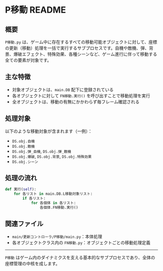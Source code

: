 # P移動 README

## 概要
`P移動.py` は、ゲーム中に存在するすべての移動可能オブジェクトに対して、座標の更新（移動）処理を一括で実行するサブプロセスです。自機や敵機、弾、背景、爆破エフェクト、特殊効果、各種シーンなど、ゲーム進行に伴って移動する全ての要素が対象です。

## 主な特徴
- 対象オブジェクトは、`main.DB` 配下に登録されている
- 各オブジェクトに対して `FN移動.実行()` を呼び出すことで移動処理を実行
- 全オブジェクトは、移動の有無にかかわらず毎フレーム確認される

## 処理対象
以下のような移動対象が含まれます（一例）：
- `DS.obj.自機`
- `DS.obj.敵機`
- `DS.obj.弾_自機`, `DS.obj.弾_敵機`
- `DS.obj.爆破`, `DS.obj.背景`, `DS.obj.特殊効果`
- `DS.obj.シーン`

## 処理の流れ

```python
def 実行(self):
    for 各リスト in main.DB.L移動対象リスト:
        if 各リスト:
            for 各個体 in 各リスト:
                各個体.FN移動.実行()
```

## 関連ファイル
- `main/更新コントローラ/P移動/main.py`：本体処理
- 各オブジェクトクラス内の `FN移動.py`：オブジェクトごとの移動処理定義

---

`P移動` はゲーム内のダイナミクスを支える基本的なサブプロセスであり、全体の座標管理の中核を成します。